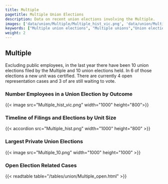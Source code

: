 ```yaml
---
title: Multiple
pagetitle: Multiple Union Elections
description: Data on recent union elections involving the Multiple.
images: ['data/union/Multiple/Multiple_hist_vic.png', 'data/union/Multiple/Multiple_hist_size.png', 'data/union/Multiple/Multiple_10.png']
keywords: ["Multiple union elections", "Multiple unions","Union elections"]
weight: 2
---
```

##  Multiple

Excluding public employees, in the last year there have been 10 union elections filed by the Multiple and 10 union elections held. In 6 of those elections a new unit was certified. There are currently 4 open representation cases and 3 of are still waiting to vote.

### Number Employees in a Union Election by Outcome
{{< image src="Multiple_hist_vic.png" width="1000" height="800">}}

### Timeline of Filings and Elections by Unit Size
{{< accordion src="Multiple_hist.png" width="1000" height="800" >}}

### Largest Private Union Elections
{{< image src="Multiple_10.png" width="1000" height="1000"  >}}

### Open Election Related Cases
{{< readtable table="/tables/union/Multiple_open.html" >}}

